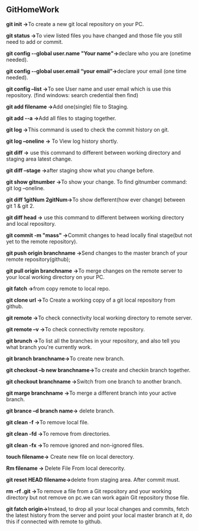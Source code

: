 ## GitHomeWork
<p><b>git init			-></b>To create a new  git local repository on your PC.
<p><b>git status	 -></b>To view listed files you have changed and those file you still need to add or commit.
<p><b>git config --global user.name "Your name"-></b>declare who you are (onetime needed). 
<p><b>git config --global user.email “your email”-></b>declare your email (one time needed).
<p><b>git config –list	-></b>To see User name and user email which is use this repository. (find windows: search credential then find)
<p><b>git add	filename 	-></b>Add one(single) file to Staging.
<p><b>git add --a	   	-></b>Add all files to staging together.
<p><b>git log			-></b>This command is used to check the commit history on git.
<p><b>git log –oneline	-></b> To View log history shortly.
<p><b>git diff	-></b> use this command to different between working directory and staging area latest change.
<p><b>git diff –stage	-></b>after staging show what you change before.
<p><b>git show gitnumber	-></b>To show your change. To find gitnumber command: git log –oneline.
<p><b>git diff 1gitNum 2gitNum-></b>To show defferent(how ever change) between git 1 & git 2.
<p><b>git diff  head	-></b> use this command to different between working directory and local  repository.
<p><b>git commit -m "mass"	-></b>Commit changes to head locally final stage(but not yet to the remote repository).
<p><b>git push origin branchname	-></b>Send changes to the master branch of your remote repository(github);
<p><b>git pull origin branchname	-></b>To merge changes on the remote server to your local working directory on your PC.
<p><b>git fatch		-></b>from copy remote to local repo.
<p><b>git clone url		-></b>To Create a working copy of a git local repository from github.
<p><b>git remote		-></b>To check connectivity local working directory to remote server.
<p><b>git remote –v		-></b>To check connectivity remote repository.
<p><b>git brunch	-></b>To list all the branches in your repository, and also tell you what branch you're currently work.
<p><b>git branch branchname-></b>To create new branch.
<p><b>git checkout –b new branchname-></b>To create and checkin branch together.
<p><b>git checkout branchname -></b>Switch from one branch to another branch.
<p><b>git marge branchname 	-></b>To merge a different branch into your active branch.
<p><b>git brance –d branch name-></b> delete branch.
<p><b>git clean -f		-></b>To remove local file.
<p><b>git clean -fd		-></b>To remove from directories.
<p><b>git clean -fx		-></b>To remove ignored and non-ignored files.
<p><b>touch filename-></b> Create new file on local derectory.
<p><b>Rm filename		-> </b>Delete File From local derecority.
<p><b>git reset HEAD filename-></b>delete from staging area. After commit must.
<p><b>rm -rf .git	-></b>To remove a file from a Git repository and your working directory but not remove on pc.we can work again Git repository those file. 
<p><b>git fatch origin-></b>Instead, to drop all your local changes and commits, fetch the latest history from the server and point your local master branch at it, do this if connected with remote to github.
